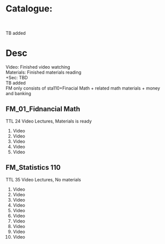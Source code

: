 # Catalogue: <br><br>
TB added
# Desc
Video: Finished video watching<br>
Materials: Finished materials reading<br>
+Sec: TBD<br>
TB added<br>
FM only consists of sta110+Finacial Math + related math materials + money and banking<br>

## FM_01_Fidnancial Math
TTL 24 Video Lectures, Materials is ready
1. Video
3. Video
6. Video
7. Video
8. Video

## FM_Statistics 110
TTL 35 Video Lectures, No materials
1. Video
2. Video
3. Video
9. Video
10. Video
16. Video
17. Video
27. Video
29. Video
30. Video



